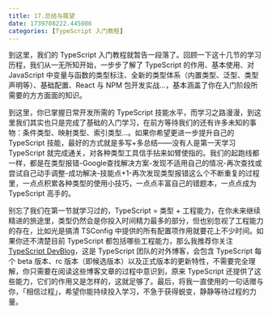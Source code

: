 ```yaml
---
title: 17.总结与展望
date: 1739708222.445086
categories: [TypeScript 入门教程]
---
```

到这里，我们的 TypeScript 入门教程就暂告一段落了。回顾一下这十几节的学习历程，我们从一无所知开始，一步步了解了 TypeScript 的作用、基本使用、对 JavaScript 中变量与函数的类型标注、全新的类型体系（内置类型、泛型、类型声明等）、基础配置、React 与 NPM 包开发实战...，基本涵盖了你在入门阶段所需要的方方面面的知识。

到这里，你已掌握日常开发所需的 TypeScript 技能水平，而学习之路漫漫，到这里我们其实也只是完成了基础的入门学习，在前方等待我们的还有许多未知的事物：条件类型、映射类型、索引类型...。如果你希望更进一步提升自己的 TypeScript 技能，最好的方式就是多写+多总结——没有人是第一天学习 TypeScript 就完成通关，对各种类型工具信手拈来如臂使指的。我们的起跑线都一样，都是在类型报错-Google查找解决方案-发现不适用自己的情况-再次查找或尝试自己动手调整-成功解决-技能点+1-再次发现类型报错这么个不断重复的过程里，一点点积累各种类型的使用小技巧，一点点丰富自己的错题本，一点点成为 TypeScript 高手的。

别忘了我们在第一节就学习过的，TypeScript = 类型 + 工程能力，在你未来继续精进的旅途里，类型仍然会是你投入时间精力最多的部分，但也别忽视了工程能力的存在，比如光是搞清 TSConfig 中提供的所有配置项作用就要花上不少时间。如果你还不清楚目前 TypeScript 都包括哪些工程能力，那么我推荐你关注 [TypeScript DevBlog](https://devblogs.microsoft.com/typescript/)，这是 TypeScript 团队的对外博客，会包含 TypeScript 每个 beta 版本、rc 版本（即候选版本）以及正式版本的更新特性，不需要完全理解，你只需要在阅读这些博客文章的过程中意识到，原来 TypeScript 还提供了这些能力，它们的作用又是怎样的，这就足够了。最后，将我一直使用的一句话赠与你，「相信过程」，希望你能持续投入学习，不急于获得蜕变，静静等待过程的力量。
